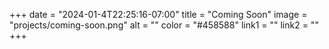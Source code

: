 +++
date = "2024-01-4T22:25:16-07:00"
title = "Coming Soon"
image = "projects/coming-soon.png"
alt = ""
color = "#458588"
link1 = ""
link2 = ""
+++
